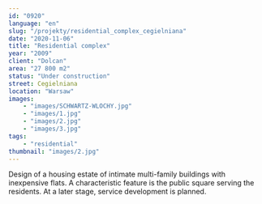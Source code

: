 ```yaml
---
id: "0920"
language: "en"
slug: "/projekty/residential_complex_cegielniana"
date: "2020-11-06"
title: "Residential complex"
year: "2009"
client: "Dolcan"
area: "27 800 m2"
status: "Under construction"
street: Cegielniana
location: "Warsaw"
images: 
    - "images/SCHWARTZ-WLOCHY.jpg"
    - "images/1.jpg"
    - "images/2.jpg"
    - "images/3.jpg" 
tags: 
    - "residential"
thumbnail: "images/2.jpg"
---
```

Design of a&nbsp;housing estate of intimate multi-family buildings with inexpensive flats. A characteristic feature is the public square serving the residents. At a&nbsp;later stage, service development is planned.

